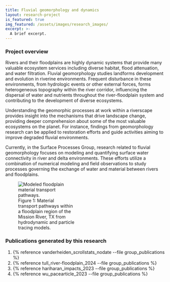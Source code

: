 ```yaml
---
title: Fluvial geomorphology and dynamics
layout: research-project
is_featured: true
img_featured: /assets/images/research_images/
excerpt: >-
  A brief excerpt.
---
```



### Project overview

Rivers and their floodplains are highly dynamic systems that provide many valuable ecosystem services including diverse habitat, flood attenuation, and water filtration. 
Fluvial geomorphology studies landforms development and evolution in riverine environments. 
Frequent disturbance in these environments, from hydrologic events or other external forces, forms heterogeneous topography within the river corridor, influencing the dispersal of water and nutrients throughout the river-floodplain system and contributing to the development of diverse ecosystems.
   
Understanding the geomorphic processes at work within a riverscape provides insight into the mechanisms that drive landscape change, providing deeper comprehension about some of the most valuable ecosystems on the planet. For instance, findings from geomorphology research can be applied to restoration efforts and guide activities aiming to improve degraded fluvial environments. 

Currently, in the Surface Processes Group, research related to fluvial geomorphology focuses on modeling and quantifying surface water connectivity in river and delta environments. 
These efforts utilize a combination of numerical modeling and field observations to study processes governing the exchange of water and material between rivers and floodplains. 


<figure style="width: 35%" class="float-left">
  <img src="/assets/images/reserach_images/Connectivity_model_figure.png" alt="Modeled floodplain material transport pathways.">
  <figcaption>Figure 1: Material transport pathways within a floodplain region of the Mission River, TX from hydrodynamic and particle tracing models. </figcaption>
</figure> 


### Publications generated by this research

1. {% reference vanderheiden_scrollstats_nodate --file group_publications %}
1. {% reference tull_river-floodplain_2024 --file group_publications %}
1. {% reference hariharan_impacts_2023 --file group_publications %}
1. {% reference wu_pacearticle_2023 --file group_publications %}
